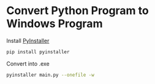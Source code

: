 # Convert Python Program to Windows Program

Install [PyInstaller](https://pyinstaller.org/en/stable/)

```bash
pip install pyinstaller
```

Convert into .exe

```bash
pyinstaller main.py --onefile -w
```
